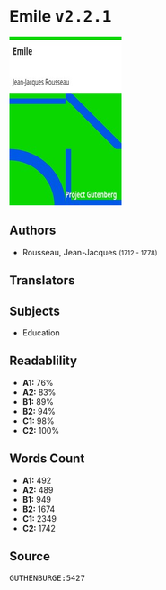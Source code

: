 # Emile <kbd>v2.2.1</kbd>

![](./cover.medium.jpg "")

## Authors


 - Rousseau, Jean-Jacques <small>(1712 - 1778)</small>

## Translators



## Subjects


 - Education

## Readablility


 - **A1:** 76%
 - **A2:** 83%
 - **B1:** 89%
 - **B2:** 94%
 - **C1:** 98%
 - **C2:** 100%

## Words Count


 - **A1:** 492
 - **A2:** 489
 - **B1:** 949
 - **B2:** 1674
 - **C1:** 2349
 - **C2:** 1742

## Source


<kbd>GUTHENBURGE:5427</kbd>
